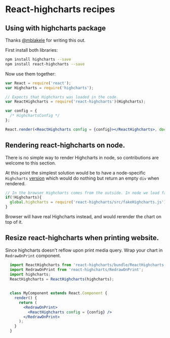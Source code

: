 # React-highcharts recipes

## Using with highcharts package
Thanks [@mblakele](https://github.com/mblakele) for writing this out.

First install both libraries:
```bash
npm install highcharts --save
npm install react-highcharts --save
```

Now use them together:

```jsx
var React = require('react');
var Highcharts = require('highcharts');

// Expects that Highcharts was loaded in the code.
var ReactHighcharts = require('react-highcharts')(Highcharts);

var config = {
  /* HighchartsConfig */		
};

React.render(<ReactHighcharts config = {config}></ReactHighcharts>, document.body);		
```

## Rendering react-highcharts on node.
There is no simple way to render Highcharts in node, so contributions are welcome to this section.

At this point the simplest solution would be to have a node-specific `Highcharts`
 [version](https://github.com/kirjs/react-highcharts/blob/master/src/fakeHighcharts.js)
 which would do nothing but return an empty `div` when rendered.

```javascript
// In the browser Highcharts comes from the outside. In node we load fake highcharts.
if(!Highcharts){
  global.highcharts = require('react-highcharts/src/fakeHighcharts.js');  
}
```
Browser will have real Highcharts instead, and would rerender the chart on top of it.

## Resize react-highcharts when printing website.
Since highcharts doesn't reflow upon print media query. Wrap your chart in `RedrawOnPrint` component.

```jsx
  import ReactHighcharts from 'react-highcharts/bundle/ReactHighcharts';
  import RedrawOnPrint from 'react-highcharts/RedrawOnPrint';
  import highcharts;
  ReactHighcharts = ReactHighcharts(highcharts);
  
  
  class MyComponent extends React.Component {
    render() {
      return (
        <RedrawOnPrint>
          <ReactHighcharts config = {config} />
        </RedrawOnPrint>
      );
    }
  }
```
